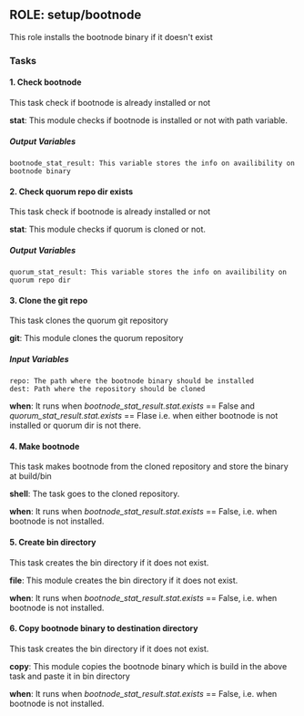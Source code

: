 [//]: # (##############################################################################################)
[//]: # (Copyright Accenture. All Rights Reserved.)
[//]: # (SPDX-License-Identifier: Apache-2.0)
[//]: # (##############################################################################################)

## ROLE: setup/bootnode
This role installs the bootnode binary if it doesn't exist

### Tasks

#### 1. Check bootnode
This task check if bootnode is already installed or not

**stat**: This module checks if bootnode is installed or not with path variable.

##### Output Variables
    bootnode_stat_result: This variable stores the info on availibility on bootnode binary

#### 2. Check quorum repo dir exists
This task check if bootnode is already installed or not

**stat**: This module checks if quorum is cloned or not.

##### Output Variables
    quorum_stat_result: This variable stores the info on availibility on quorum repo dir

#### 3. Clone the git repo
This task clones the quorum git repository

**git**: This module clones the quorum repository

##### Input Variables
    repo: The path where the bootnode binary should be installed
    dest: Path where the repository should be cloned

**when**: It runs when *bootnode_stat_result.stat.exists* == False and *quorum_stat_result.stat.exists* == Flase i.e. when either bootnode is not installed or quorum dir is not there.

#### 4. Make bootnode
This task makes bootnode from the cloned repository and store the binary at build/bin

**shell**: The task goes to the cloned repository.

**when**: It runs when *bootnode_stat_result.stat.exists* == False, i.e. when bootnode is not installed.

#### 5. Create bin directory
This task creates the bin directory if it does not exist.

**file**: This module creates the bin directory if it does not exist.

**when**: It runs when *bootnode_stat_result.stat.exists* == False, i.e. when bootnode is not installed.

#### 6. Copy bootnode binary to destination directory
This task creates the bin directory if it does not exist.

**copy**: This module copies the bootnode binary which is build in the above task and paste it in bin directory

**when**: It runs when *bootnode_stat_result.stat.exists* == False, i.e. when bootnode is not installed.
